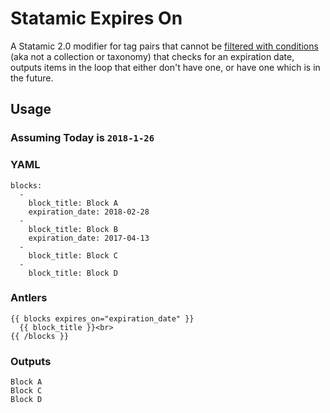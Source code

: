 # Statamic Expires On
A Statamic 2.0 modifier for tag pairs that cannot be [filtered with conditions](https://docs.statamic.com/conditions) (aka not a collection or taxonomy) that checks for an expiration date, outputs items in the loop that either don't have one, or have one which is in the future.

## Usage

### Assuming Today is `2018-1-26`

### YAML
```
blocks:
  - 
    block_title: Block A
    expiration_date: 2018-02-28
  - 
    block_title: Block B
    expiration_date: 2017-04-13
  - 
    block_title: Block C
  - 
    block_title: Block D
```

### Antlers
```
{{ blocks expires_on="expiration_date" }}
  {{ block_title }}<br>
{{ /blocks }}
```

### Outputs
```
Block A
Block C
Block D
```
